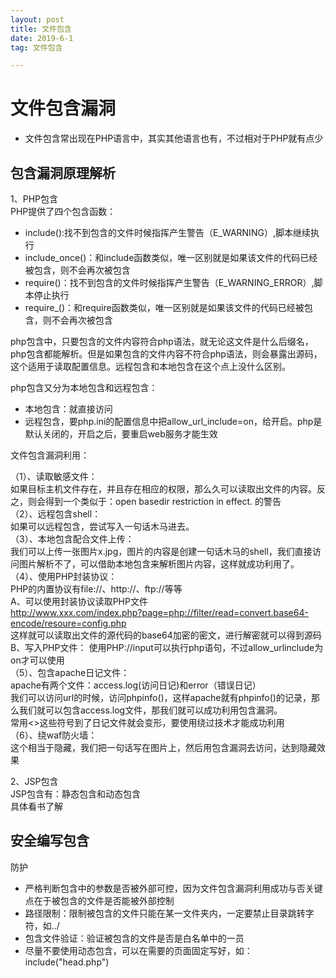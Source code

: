 ```yaml
---
layout: post  
title: 文件包含  
date: 2019-6-1  
tag: 文件包含  

---
```


# 文件包含漏洞
* 文件包含常出现在PHP语言中，其实其他语言也有，不过相对于PHP就有点少

## 包含漏洞原理解析  
1、PHP包含  
PHP提供了四个包含函数：  

* include():找不到包含的文件时候指挥产生警告（E_WARNING）,脚本继续执行
* include_once()：和include函数类似，唯一区别就是如果该文件的代码已经被包含，则不会再次被包含
* require()：找不到包含的文件时候指挥产生警告（E_WARNING_ERROR）,脚本停止执行
* require_()：和require函数类似，唯一区别就是如果该文件的代码已经被包含，则不会再次被包含  

php包含中，只要包含的文件内容符合php语法，就无论这文件是什么后缀名，php包含都能解析。但是如果包含的文件内容不符合php语法，则会暴露出源码，这个适用于读取配置信息。远程包含和本地包含在这个点上没什么区别。  


php包含又分为本地包含和远程包含：  

* 本地包含：就直接访问
* 远程包含，要php.ini的配置信息中把allow_url_include=on，给开启。php是默认关闭的，开启之后，要重启web服务才能生效


文件包含漏洞利用：

（1）、读取敏感文件：  
如果目标主机文件存在，并且存在相应的权限，那么久可以读取出文件的内容。反之，则会得到一个类似于：open basedir restriction in effect. 的警告  
（2）、远程包含shell：  
如果可以远程包含，尝试写入一句话木马进去。  
（3）、本地包含配合文件上传：  
我们可以上传一张图片x.jpg，图片的内容是创建一句话木马的shell，我们直接访问图片解析不了，可以借助本地包含来解析图片内容，这样就成功利用了。  
（4）、使用PHP封装协议：  
PHP的内置协议有file://、http://、ftp://等等  
A、可以使用封装协议读取PHP文件  
http://www.xxx.com/index.php?page=php://filter/read=convert.base64-encode/resoure=config.php  
这样就可以读取出文件的源代码的base64加密的密文，进行解密就可以得到源码  
B、写入PHP文件：
使用PHP://input可以执行php语句，不过allow_urlinclude为on才可以使用  
（5）、包含apache日记文件：  
apache有两个文件：access.log(访问日记)和error（错误日记）  
我们可以访问url的时候，访问phpinfo()，这样apache就有phpinfo()的记录，那么我们就可以包含access.log文件，那我们就可以成功利用包含漏洞。  
常用<>这些符号到了日记文件就会变形，要使用绕过技术才能成功利用  
（6）、绕waf防火墙：  
这个相当于隐藏，我们把一句话写在图片上，然后用包含漏洞去访问，达到隐藏效果









2、JSP包含  
JSP包含有：静态包含和动态包含  
具体看书了解

## 安全编写包含

防护  

* 严格判断包含中的参数是否被外部可控，因为文件包含漏洞利用成功与否关键点在于被包含的文件是否能被外部控制  
* 路径限制：限制被包含的文件只能在某一文件夹内，一定要禁止目录跳转字符，如../
* 包含文件验证：验证被包含的文件是否是白名单中的一员
* 尽量不要使用动态包含，可以在需要的页面固定写好，如：include("head.php")